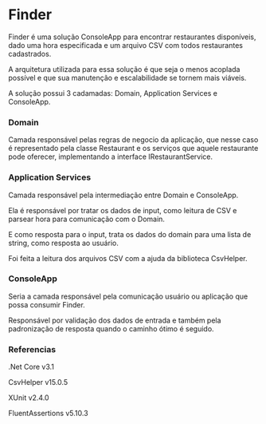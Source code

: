 # Finder
Finder é uma solução ConsoleApp para encontrar restaurantes disponíveis, dado uma hora especificada e um arquivo CSV com todos restaurantes cadastrados.

A arquitetura utilizada para essa solução é que seja o menos acoplada possível e que sua manutenção e escalabilidade se tornem mais viáveis.

A solução possui 3 cadamadas: Domain, Application Services e ConsoleApp.

### Domain
Camada responsável pelas regras de negocio da aplicação, que nesse caso é representado pela classe Restaurant e os serviços que aquele restaurante pode oferecer, implementando a interface IRestaurantService.

### Application Services
Camada responsável pela intermediação entre Domain e ConsoleApp.

Ela é responsável por tratar os dados de input, como leitura de CSV e parsear hora para comunicação com o Domain.

E como resposta para o input, trata os dados do domain para uma lista de string, como resposta ao usuário.

Foi feita a leitura dos arquivos CSV com a ajuda da biblioteca CsvHelper.

### ConsoleApp
Seria a camada responsável pela comunicação usuário ou aplicação que possa consumir Finder.

Responsável por validação dos dados de entrada e também pela padronização de resposta quando o caminho ótimo é seguido.

### Referencias
.Net Core v3.1

CsvHelper v15.0.5

XUnit v2.4.0

FluentAssertions v5.10.3
